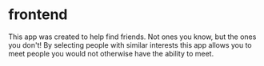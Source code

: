 # frontend
This app was created to help find friends. Not ones you know, but the ones you don't!
By selecting people with similar interests this app allows you to meet people you 
would not otherwise have the ability to meet.